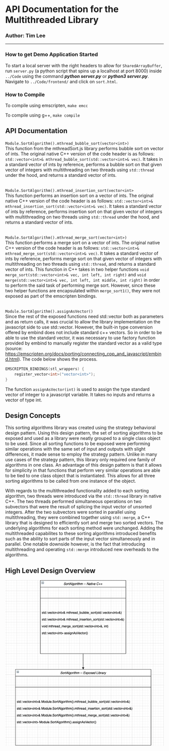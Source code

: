# API Documentation for the Multithreaded Library #
### Author: Tim Lee ###

---
### How to get Demo Application Started ###
To start a local server with the right headers to allow for `SharedArrayBuffer`, run `server.py` (a python script that spins up a localhost at port 8000) inside `../Code` using the command ***python server.py*** or ***python3 server.py***. Navigate to `../Code/frontend/` and click on `sort.html`. 

### How to Compile ###
To compile using emscripten, `make emcc`

To compile using g++, `make compile`

## API Documentation ##

`Module.SortAlgorithm().mthread_bubble_sort(vector<int>)`<br />
This function from the mthreadSort.js library performs bubble sort on vector of ints. The original native C++ version of the code header is as follows: `std::vector<int>& mthread_bubble_sort(std::vector<int>& vec)`. It takes in a standard vector of ints by reference, performs a bubble sort on that given vector of integers with multithreading on two threads using `std::thread` under the hood, and returns a standard vector of ints.
<br />
<br />

`Module.SortAlgorithm().mthread_insertion_sort(vector<int>` <br />
This function performs an insertion sort on a vector of ints. The original native C++ version of the code header is as follows: `std::vector<int>& mthread_insertion_sort(std::vector<int>& vec)`. It takes a standard vector of ints by reference, performs insertion sort on that given vector of integers with multithreading on two threads using `std::thread` under the hood, and returns a standard vector of ints.
<br />
<br />

`Module.SortAlgorithm().mthread_merge_sort(vector<int>)`<br />
This function performs a merge sort on a vector of ints. The original native C++ version of the code header is as follows: `std::vector<int>& mthread_merge_sort(std::vector<int>& vec)`. It takes a standard vector of ints by reference, performs merge sort on that given vector of integers with multithreading on two threads using `std::thread`, and returns a standard vector of ints. This function in C++ takes in two helper functions `void merge_sort(std::vector<int>& vec, int left, int right)` and `void merge(std::vector<int>& vec, int left, int middle, int right)` in order to perform the said task of performing merge sort. However, since these two helper functions are encapsulated within `merge_sort1()`, they were not exposed as part of the emscripten bindings. 
<br />
<br />

`Module.SortAlgorithm().assignAsVector()` <br />
Since the rest of the exposed functions need std::vector<int> both as parameters and as return calls, it was crucial to allow the library implementation on the javascript side to use std::vector<int>. However, the built-in type conversion offered by embind does not include standard c++ vectors. So in order to be able to use the standard vector, it was necessary to use factory function provided by embind to manually register the standard vector as a valid type (source: https://emscripten.org/docs/porting/connecting_cpp_and_javascript/embind.html). The code below shows the process.
```cpp
EMSCRIPTEN_BINDINGS(stl_wrappers) {
    register_vector<int>("vector<int>");
}
```
The function `assignAsVector(int)` is used to assign the type standard vector of integer to a javascript variable. It takes no inputs and returns a vector of type int.  

## Design Concepts ##
This sorting algorithms library was created using the strategy behavioral design pattern. Using this design pattern, the set of sorting algorithms to be exposed and used as a library were neatly grouped to a single class object to be used. Since all sorting functions to be exposed were performing similar operations with the same set of input and outputs with slight differences, it made sense to employ the strategy pattern. Unlike in many use cases of the strategy pattern, this library only required one family of algorithms in one class. An advantage of this design pattern is that it allows for simplicity in that functions that perform very similar operations are able to be tied to one class object that is instantiated. This allows for all three sorting algorithms to be called from one instance of the object.


With regards to the multithreaded functionality added to each sorting algorithm, two threads were introduced via the `std::thread` library in native C++. The two threads performed simultaneous operations on two subvectors that were the result of splicing the input vector of unsorted integers. After the two subvectors were sorted in parallel using multithreading, they were combined together using `std::merge`, a C++ library that is designed to efficiently sort and merge two sorted vectors. The underlying algorithms for each sorting method were unchanged. Adding the multithreaded capabilites to these sorting algorithms introduced benefits such as the ability to sort parts of the input vector simultaneously and in parallel. One notable downside however, is the fact that introducing multithreading and operating `std::merge` introduced new overheads to the algorithms. 

## High Level Design Overview ##
![image info](../data/data.png)
